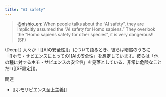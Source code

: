 ```yaml
---
title: "AI safety"
---
```


> [@nishio_en](https://twitter.com/nishio_en/status/1649696068446347264?s=20): When people talks about the “AI safety”, they are implicitly assumed the “AI safety for Homo sapiens.”
> They overlook the “Homo sapiens safety for other species“, it is very dangerous!! (SF)

(DeepL) 人々が「[[AIの安全性]]」について語るとき、彼らは暗黙のうちに「[[ホモ・サピエンスにとっての]]AIの安全性」を想定しています。彼らは「他の種に対するホモ・サピエンスの安全性」を見落としている、非常に危険なことだ! ([[SF設定]])。

関連
- [[ホモサピエンス至上主義]]

